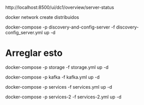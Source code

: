 http://localhost:8500/ui/dc1/overview/server-status


docker network create distribuidos


docker-compose -p discovery-and-config-server -f discovery-config_server.yml up -d



# Arreglar esto
docker-compose -p storage -f storage.yml up -d

docker-compose -p kafka -f kafka.yml up -d

docker-compose -p services -f services.yml up -d

docker-compose -p services-2 -f services-2.yml up -d



